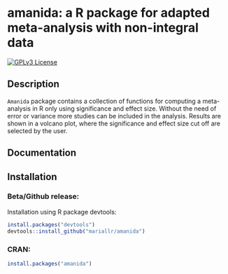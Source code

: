 
# amanida: a R package for adapted meta-analysis with non-integral data

[![GPLv3 License](https://img.shields.io/badge/License-GPL%20v3-yellow.svg)](https://opensource.org/licenses/) 

## Description

`Amanida` package contains a collection of functions for computing a meta-analysis in R only using significance and effect size. Without the need of error or variance more studies can be included in the analysis. Results are shown in a volcano plot, where the significance and effect size cut off are selected by the user. 

## Documentation

## Installation

### Beta/Github release:

Installation using R package devtools:

```r
install.packages("devtools")
devtools::install_github("mariallr/amanida")
```


### CRAN:

```r
install.packages("amanida")
```

